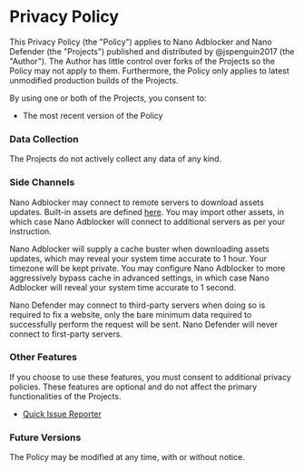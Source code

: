 # Privacy Policy

This Privacy Policy (the "Policy") applies to Nano Adblocker and Nano Defender
(the "Projects") published and distributed by @jspenguin2017 (the "Author").
The Author has little control over forks of the Projects so the Policy may
not apply to them. Furthermore, the Policy only applies to latest unmodified
production builds of the Projects.

By using one or both of the Projects, you consent to:
- The most recent version of the Policy

### Data Collection

The Projects do not actively collect any data of any kind.

### Side Channels

Nano Adblocker may connect to remote servers to download assets updates.
Built-in assets are defined
[here](https://github.com/NanoAdblocker/NanoCore2/blob/master/src/assets.json).
You may import other assets, in which case Nano Adblocker will connect to
additional servers as per your instruction.

Nano Adblocker will supply a cache buster when downloading assets updates,
which may reveal your system time accurate to 1 hour. Your timezone will be
kept private. You may configure Nano Adblocker to more aggressively bypass
cache in advanced settings, in which case Nano Adblocker will reveal your
system time accurate to 1 second.

Nano Defender may connect to third-party servers when doing so is required to
fix a website, only the bare minimum data required to successfully perform the
request will be sent. Nano Defender will never connect to first-party servers.

### Other Features

If you choose to use these features, you must consent to additional privacy
policies. These features are optional and do not affect the primary
functionalities of the Projects.

- [Quick Issue Reporter](https://github.com/jspenguin2017/uBlockProtector/blob/master/notes/issue-reporter.md)

### Future Versions

The Policy may be modified at any time, with or without notice.
